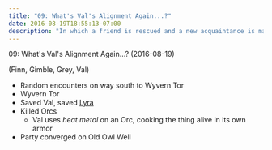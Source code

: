 ```yaml
---
title: "09: What's Val's Alignment Again...?"
date: 2016-08-19T18:55:13-07:00
description: "In which a friend is rescued and a new acquaintance is made."
---
```


09: What's Val's Alignment Again...? (2016-08-19)

(Finn, Gimble, Grey, Val)

- Random encounters on way south to Wyvern Tor
- Wyvern Tor
- Saved Val, saved [Lyra](../non-player-characters/#wiki-toc-lyra)
- Killed Orcs
  - Val uses _heat metal_ on an Orc, cooking the thing alive in its own armor
- Party converged on Old Owl Well
